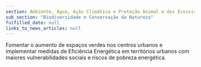 ```yaml
---
section: Ambiente, Água, Ação Climática e Proteção Animal e dos Ecossistemas
sub_section: "Biodiversidade e Conservação da Natureza"
fulfilled_date: null
links_to_news_articles: null
---
```


Fomentar o aumento de espaços verdes nos centros urbanos e implementar medidas de Eficiência Energética em territórios urbanos com maiores vulnerabilidades sociais e riscos de pobreza energética.